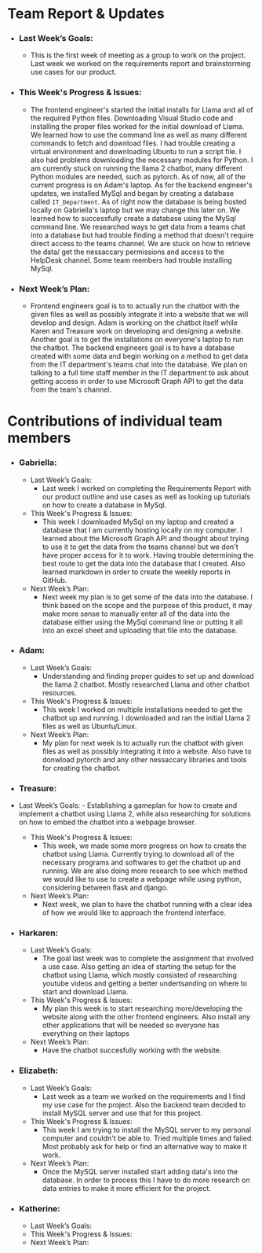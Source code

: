 # Team Report & Updates
  - ### Last Week’s Goals:
      - This is the first week of meeting as a group to work on the project. Last week we worked on the requirements report and brainstorming use cases for our product. 
  - ### This Week's Progress & Issues:
      - The frontend engineer's started the initial installs for Llama and all of the required Python files. Downloading Visual Studio code and installing the proper files worked for the initial download of Llama. We learned how to use the command line as well as many different commands to fetch and download files. I had trouble creating a virtual environment and downloading Ubuntu to run a script file. I also had problems downloading the necessary modules for Python. I am currently stuck on running the llama 2 chatbot, many different Python modules are needed, such as pytorch. As of now, all of the current progress is on Adam's laptop. As for the backend engineer's updates, we installed MySql and began by creating a database called `IT_Department`. As of right now the database is being hosted locally on Gabriella's laptop but we may change this later on. We learned how to successfully create a database using the MySql command line. We researched ways to get data from a teams chat into a database but had trouble finding a method that doesn't require direct access to the teams channel. We are stuck on how to retrieve the data/ get the nessaccary permissions and access to the HelpDesk channel. Some team members had trouble installing MySql. 
   
  - ### Next Week’s Plan:
      - Frontend engineers goal is to to actually run the chatbot with the given files as well as possibly integrate it into a website that we will develop and design. Adam is working on the chatbot itself while Karen and Treasure work on developing and designing a website. Another goal is to get the installations on everyone's laptop to run the chatbot. The backend engineers goal is to have a database created with some data and begin working on a method to get data from the IT department's teams chat into the database. We plan on talking to a full time staff member in the IT department to ask about getting access in order to use Microsoft Graph API to get the data from the team's channel. 


# Contributions of individual team members
  - ### Gabriella:
      - Last Week’s Goals:
          - Last week I worked on completing the Requirements Report with our product outline and use cases as well as looking up tutorials on how to create a database in MySql.
      - This Week's Progress & Issues:
          - This week I downloaded MySql on my laptop and created a database that I am currently hosting locally on my computer. I learned about the Microsoft Graph API and thought about trying to use it to get the data from the teams channel but we don't have proper access for it to work. Having trouble determining the best route to get the data into the database that I created. Also learned markdown in order to create the weekly reports in GitHub.
      - Next Week’s Plan:
          -  Next week my plan is to get some of the data into the database. I think based on the scope and the purpose of this product, it may make more sense to manually enter all of the data into the database either using the MySql command line or putting it all into an excel sheet and uploading that file into the database.
  
  - ### Adam:
      - Last Week’s Goals:
          - Understanding and finding proper guides to set up and download the llama 2 chatbot. Mostly researched Llama and other chatbot resources.
      - This Week's Progress & Issues:
          - This week I worked on multiple installations needed to get the chatbot up and running. I downloaded and ran the initial Llama 2 files as well as Ubuntu/Linux.
      - Next Week’s Plan:
          - My plan for next week is to actually run the chatbot with given files as well as possibly integrating it into a website. Also have to donwload pytorch and any other nessaccary libraries and tools for creating the chatbot. 
        
  - ### Treasure:
   - Last Week’s Goals:
         - Establishing a gameplan for how to create and implement a chatbot using Llama 2, while also researching for solutions on how to embed the chatbot into a webpage browser.
      - This Week's Progress & Issues:
        - This week, we made some more progress on how to create the chatbot using Llama. Currently trying to download all of the necessary programs and softwares to get the chatbot up and running. We are also doing more research to see which method we would like to use to create a webpage while using python, considering between flask and django.
      - Next Week’s Plan:
         - Next week, we plan to have the chatbot running with a clear idea of how we would like to approach the frontend interface. 
        
  - ### Harkaren:
      - Last Week’s Goals:
          - The goal last week was to complete the assignment that involved a use case. Also getting an idea of starting the setup for the chatbot using Llama, which mostly consisted of researching youtube videos and getting a better undertsanding on where to start and download Llama. 
      - This Week's Progress & Issues:
        - My plan this week is to start researching more/developing the website along with the other frontend engineers. Also install any other applications that will be needed so everyone has everything on their laptops 
      - Next Week’s Plan:
        - Have the chatbot succesfully working with the website. 
        
  - ### Elizabeth:
      - Last Week’s Goals: 
          - Last week as a team we worked on the requirements and I find my use case for the project. Also the backend team decided to install MySQL server and use that for this project. 
      - This Week's Progress & Issues:
           - This week I am trying to install the MySQL server to my personal computer and couldn't be able to. Tried multiple times and failed. Most probably ask for help or find an alternative way to make it work. 
      - Next Week’s Plan:
           - Once the MySQL server installed start adding data's into the database. In order to process this I have to do more research on data entries to make it more efficient for the project. 
        
  - ### Katherine:
      - Last Week’s Goals: 
      - This Week's Progress & Issues: 
      - Next Week’s Plan: 
